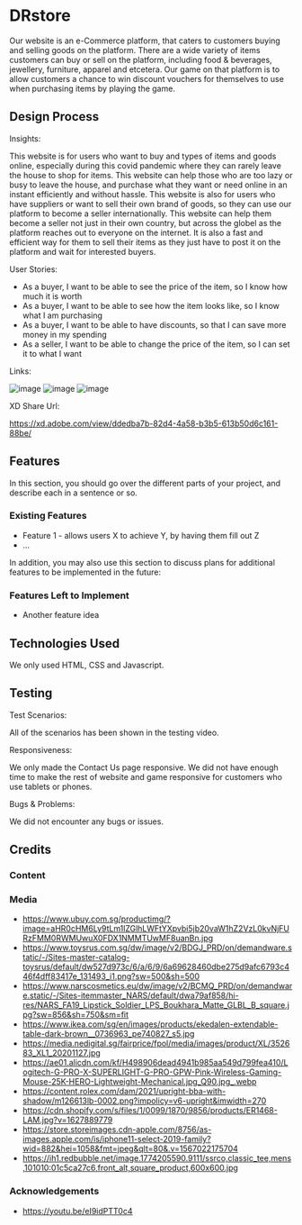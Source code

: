 # DRstore

Our website is an e-Commerce platform, that caters to customers buying and selling goods on the platform. There are a wide variety of items customers can buy or sell on the platform, including food & beverages, jewellery, furniture, apparel and etcetera. Our game on that platform is to allow customers a chance to win discount vouchers for themselves to use when purchasing items by playing the game. 


 
## Design Process
 
Insights:

This website is for users who want to buy and types of items and goods online, especially during this covid pandemic where they can rarely leave the house to shop for items. This website can help those who are too lazy or busy to leave the house, and purchase what they want or need online in an instant efficiently and without hassle. This website is also for users who have suppliers or want to sell their own brand of goods, so they can use our platform to become a seller internationally. This website can help them become a seller not just in their own country, but across the globel as the platform reaches out to everyone on the internet. It is also a fast and efficient way for them to sell their items as they just have to post it on the platform and wait for interested buyers.

User Stories:
- As a buyer, I want to be able to see the price of the item, so I know how much it is worth
- As a buyer, I want to be able to see how the item looks like, so I know what I am purchasing
- As a buyer, I want to be able to have discounts, so that I can save more money in my spending
- As a seller, I want to be able to change the price of the item, so I can set it to what I want

Links:

![image](https://user-images.githubusercontent.com/86419457/154837489-fcbf8199-ac3d-4d29-a5fe-2d830112d0fa.png)
![image](https://user-images.githubusercontent.com/86419457/154837471-93ec1e72-31a9-4186-90a5-8d8ae8b0e0ef.png)
![image](https://user-images.githubusercontent.com/86419457/154837504-df2db3b5-b277-4216-991f-6d9e5911f670.png)

XD Share Url:

https://xd.adobe.com/view/ddedba7b-82d4-4a58-b3b5-613b50d6c161-88be/
## Features

In this section, you should go over the different parts of your project, and describe each in a sentence or so.
 
### Existing Features
- Feature 1 - allows users X to achieve Y, by having them fill out Z
- ...

In addition, you may also use this section to discuss plans for additional features to be implemented in the future:

### Features Left to Implement
- Another feature idea

## Technologies Used
We only used HTML, CSS and Javascript.


## Testing
Test Scenarios:

All of the scenarios has been shown in the testing video.

Responsiveness:

We only made the Contact Us page responsive. We did not have enough time to make the rest of website and game responsive for customers who use tablets or phones.

Bugs & Problems:

We did not encounter any bugs or issues.

## Credits

### Content

### Media
- https://www.ubuy.com.sg/productimg/?image=aHR0cHM6Ly9tLm1lZGlhLWFtYXpvbi5jb20vaW1hZ2VzL0kvNjFURzFMM0RWMUwuX0FDX1NMMTUwMF8uanBn.jpg
- https://www.toysrus.com.sg/dw/image/v2/BDGJ_PRD/on/demandware.static/-/Sites-master-catalog-toysrus/default/dw527d973c/6/a/6/9/6a69628460dbe275d9afc6793c446f4dff83417e_131493_i1.png?sw=500&sh=500
- https://www.narscosmetics.eu/dw/image/v2/BCMQ_PRD/on/demandware.static/-/Sites-itemmaster_NARS/default/dwa79af858/hi-res/NARS_FA19_Lipstick_Soldier_LPS_Boukhara_Matte_GLBL_B_square.jpg?sw=856&sh=750&sm=fit
- https://www.ikea.com/sg/en/images/products/ekedalen-extendable-table-dark-brown__0736963_pe740827_s5.jpg
- https://media.nedigital.sg/fairprice/fpol/media/images/product/XL/352683_XL1_20201127.jpg
- https://ae01.alicdn.com/kf/H498906dead4941b985aa549d799fea410/Logitech-G-PRO-X-SUPERLIGHT-G-PRO-GPW-Pink-Wireless-Gaming-Mouse-25K-HERO-Lightweight-Mechanical.jpg_Q90.jpg_.webp
- https://content.rolex.com/dam/2021/upright-bba-with-shadow/m126613lb-0002.png?impolicy=v6-upright&imwidth=270
- https://cdn.shopify.com/s/files/1/0099/1870/9856/products/ER1468-LAM.jpg?v=1627889779
- https://store.storeimages.cdn-apple.com/8756/as-images.apple.com/is/iphone11-select-2019-family?wid=882&hei=1058&fmt=jpeg&qlt=80&.v=1567022175704
- https://ih1.redbubble.net/image.1774205590.9111/ssrco,classic_tee,mens,101010:01c5ca27c6,front_alt,square_product,600x600.jpg

### Acknowledgements

- https://youtu.be/eI9idPTT0c4

